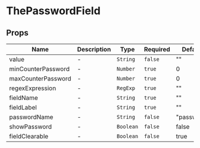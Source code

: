 # ThePasswordField

## Props

<!-- @vuese:ThePasswordField:props:start -->
|Name|Description|Type|Required|Default|
|---|---|---|---|---|
|value|-|`String`|`false`|""|
|minCounterPassword|-|`Number`|`true`|0|
|maxCounterPassword|-|`Number`|`true`|0|
|regexExpression|-|`RegExp`|`true`|""|
|fieldName|-|`String`|`true`|""|
|fieldLabel|-|`String`|`true`|""|
|passwordName|-|`String`|`false`|"password"|
|showPassword|-|`Boolean`|`false`|false|
|fieldClearable|-|`Boolean`|`false`|true|

<!-- @vuese:ThePasswordField:props:end -->


